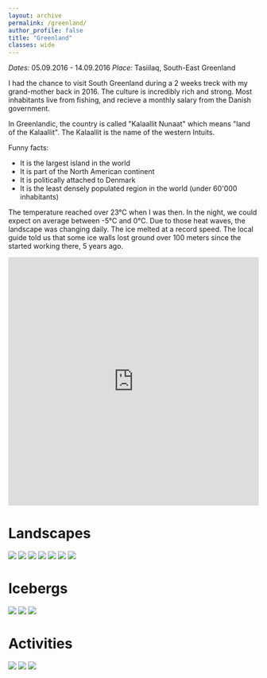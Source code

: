 ```yaml
---
layout: archive
permalink: /greenland/
author_profile: false
title: "Greenland"
classes: wide
---
```


*Dates:* 05.09.2016 - 14.09.2016
*Place:* Tasiilaq, South-East Greenland

I had the chance to visit South Greenland during a 2 weeks treck with my grand-mother back in 2016. The culture is incredibly rich and strong. Most inhabitants live from fishing, and recieve a monthly salary from the Danish government.

In Greenlandic, the country is called "Kalaallit Nunaat" which means "land of the Kalaallit". The Kalaallit is the name of the western Intuits.

Funny facts:
- It is the largest island in the world
- It is part of the North American continent
- It is politically attached to Denmark
- It is the least densely populated region in the world (under 60'000 inhabitants)

The temperature reached over 23°C when I was then. In the night, we could expect on average between -5°C and 0°C. Due to those heat waves, the landscape was changing daily. The ice melted at a record speed. The local guide told us that some ice walls lost ground over 100 meters since the started working there, 5 years ago.

<iframe src="https://www.google.com/maps/d/u/0/embed?mid=1-i_9FwCF2fju8RSWPY7H4JTQE__OZupE" width="100%" height="500" frameBorder="0"></iframe>

<!-- jQuery 1.8 or later, 33 KB -->
<script src="https://ajax.googleapis.com/ajax/libs/jquery/1.11.1/jquery.min.js"></script>

<!-- Fotorama from CDNJS, 19 KB -->
<link  href="https://cdnjs.cloudflare.com/ajax/libs/fotorama/4.6.4/fotorama.css" rel="stylesheet">
<script src="https://cdnjs.cloudflare.com/ajax/libs/fotorama/4.6.4/fotorama.js"></script>

# Landscapes

<div class="fotorama">
  <!-- https://stackoverflow.com/questions/10311092/displaying-files-e-g-images-stored-in-google-drive-on-a-website -->
  <img src="https://drive.google.com/uc?id=1Kom1kBKj3dAI0DWKfsJqo1FqrZnH6LkR">
  <img src="https://drive.google.com/uc?id=17hRaI79Ve9DJrSIi3tOv8wlTawpWb2kt">
  <img src="https://drive.google.com/uc?id=1qzCpEE4nAOk_prjPRq7P-NaFsmJVWwOE">
  <img src="https://drive.google.com/uc?id=1zcAiittnw3EN3rUNeu2RDCUa1Gd2berK">
  <img src="https://drive.google.com/uc?id=1pmvuzMD268zopx_d0OxpVL3Ph1N_PbCZ">
  <img src="https://drive.google.com/uc?id=1pmvuzMD268zopx_d0OxpVL3Ph1N_PbCZ">
  <img src="https://drive.google.com/uc?id=1SKFxc9QGw79kBH5r1hRtKFStMpVq7Yks">
</div>

# Icebergs

<div class="fotorama">
  <img src="https://drive.google.com/uc?id=1OdQZzYjHGDGrVmj_b_2J4fI0XVfYjFsQ">
  <img src="https://drive.google.com/uc?id=15RfAehpzKcCN1U1mwtDnJLz2Y7Bi8In_">
  <img src="https://drive.google.com/uc?id=1tcbYbviUO-2ejS84hYiKIZqKLTm3_IL1">
</div>

# Activities

<div class="fotorama">
  <img src="https://drive.google.com/uc?id=1tfVV1a_D9b9qZaQiRE2PUNdFxoIV6t8v">
  <img src="https://drive.google.com/uc?id=1lLTktGT7gTRAtRNP0sky6Ln18qL-LNBH">
  <img src="https://drive.google.com/uc?id=1AqUqPIlWr0NRV_m2lRispJ3-00ppDVH3">
</div>





